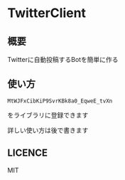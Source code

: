 # TwitterClient

## 概要
Twitterに自動投稿するBotを簡単に作る

## 使い方
```
MtWJFxCibKiP9SvrKBk8a0_EqweE_tvXn
```
をライブラリに登録できます

詳しい使い方は後で書きます


## LICENCE
MIT
